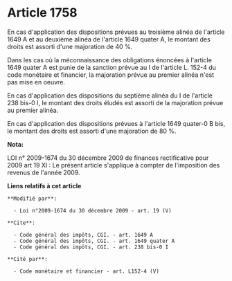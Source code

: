 # Article 1758

En cas d'application des dispositions prévues au troisième alinéa de l'article 1649 A et au deuxième alinéa de l'article 1649
quater A, le montant des droits est assorti d'une majoration de 40 %. 

Dans les cas où la méconnaissance des obligations énoncées à l'article 1649 quater A est punie de la sanction prévue au I de
l'article L. 152-4 du code monétaire et financier, la majoration prévue au premier alinéa n'est pas mise en oeuvre. 

En cas d'application des dispositions du septième alinéa du I de l'article 238 bis-0 I, le montant des droits éludés est
assorti de la majoration prévue au premier alinéa.

En cas d'application des dispositions prévues à l'article 1649 quater-0 B bis, le montant des droits est assorti d'une
majoration de 80 %.

**Nota:**

LOI n° 2009-1674 du 30 décembre 2009 de finances rectificative pour 2009  art 19 XI : Le présent article s'applique à compter
de l'imposition des revenus de l'année 2009.

**Liens relatifs à cet article**

	**Modifié par**:

	  - Loi n°2009-1674 du 30 décembre 2009 - art. 19 (V)

	**Cite**:

	  - Code général des impôts, CGI. - art. 1649 A
	  - Code général des impôts, CGI. - art. 1649 quater A
	  - Code général des impôts, CGI. - art. 238 bis-0 I

	**Cité par**:

	  - Code monétaire et financier - art. L152-4 (V)
